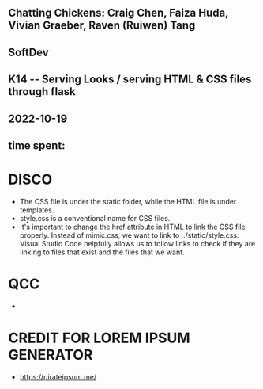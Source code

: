 ## Chatting Chickens: Craig Chen, Faiza Huda, Vivian Graeber, Raven (Ruiwen) Tang
## SoftDev
## K14 -- Serving Looks / serving HTML & CSS files through flask
## 2022-10-19
## time spent: 

# DISCO
* The CSS file is under the static folder, while the HTML file is under templates.
* style.css is a conventional name for CSS files. 
* It's important to change the href attribute in HTML to link the CSS file properly. Instead of mimic.css, we want to link to ../static/style.css. Visual Studio Code helpfully allows us to follow links to check if they are linking to files that exist and the files that we want.
# QCC
* 

# CREDIT FOR LOREM IPSUM GENERATOR
* https://pirateipsum.me/
